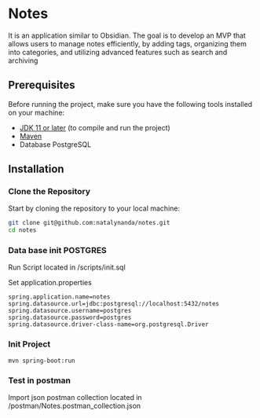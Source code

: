 # Notes

It is an application similar to Obsidian. The goal is to develop an MVP that allows users to manage notes efficiently, by adding tags, organizing them into categories, and utilizing advanced features such as search and archiving

## Prerequisites

Before running the project, make sure you have the following tools installed on your machine:

- [JDK 11 or later](https://openjdk.java.net/) (to compile and run the project)
- [Maven](https://maven.apache.org/)
- Database PostgreSQL

## Installation

### Clone the Repository

Start by cloning the repository to your local machine:

```bash
git clone git@github.com:natalynanda/notes.git
cd notes
```

### Data base init POSTGRES

Run Script located in /scripts/init.sql

Set application.properties

```
spring.application.name=notes
spring.datasource.url=jdbc:postgresql://localhost:5432/notes
spring.datasource.username=postgres
spring.datasource.password=postgres
spring.datasource.driver-class-name=org.postgresql.Driver
```

### Init Project

```
mvn spring-boot:run  
```

### Test in postman
Import json postman collection located in /postman/Notes.postman_collection.json